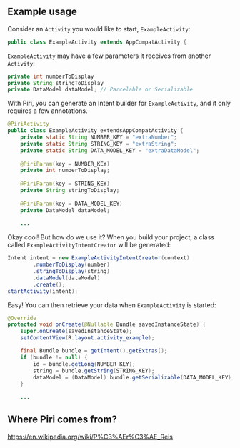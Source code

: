 ## Example usage

Consider an `Activity` you would like to start, `ExampleActivity`:
```java
public class ExampleActivity extends AppCompatActivity {
```

`ExampleActivity` may have a few parameters it receives from another `Activity`:
```java
private int numberToDisplay
private String stringToDisplay
private DataModel dataModel; // Parcelable or Serializable
```

With Piri, you can generate an Intent builder for `ExampleActivity`, and it only requires a few annotations.
```java
@PiriActivity
public class ExampleActivity extendsAppCompatActivity {
    private static String NUMBER_KEY = "extraNumber";
    private static String STRING_KEY = "extraString";
    private static String DATA_MODEL_KEY = "extraDataModel";
    
    @PiriParam(key = NUMBER_KEY)
    private int numberToDisplay;
    
    @PiriParam(key = STRING_KEY)
    private String stringToDisplay;
    
    @PiriParam(key = DATA_MODEL_KEY)
    private DataModel dataModel;
    
    ...
```

Okay cool! But how do we use it?
When you build your project, a class called `ExampleActivityIntentCreator` will be generated:
```java
Intent intent = new ExampleActivityIntentCreator(context)
        .numberToDisplay(number)
        .stringToDisplay(string)
        .dataModel(dataModel)
        .create();
startActivity(intent);
```

Easy! You can then retrieve your data when `ExampleActivity` is started:
```java
@Override
protected void onCreate(@Nullable Bundle savedInstanceState) {
    super.onCreate(savedInstanceState);
    setContentView(R.layout.activity_example);

    final Bundle bundle = getIntent().getExtras();
    if (bundle != null) {
        id = bundle.getLong(NUMBER_KEY);
        string = bundle.getString(STRING_KEY);
        dataModel = (DataModel) bundle.getSerializable(DATA_MODEL_KEY);
    }
    
    ...
```

## Where Piri comes from?
https://en.wikipedia.org/wiki/P%C3%AEr%C3%AE_Reis
